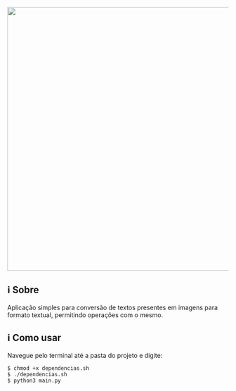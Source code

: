 <p align="center"><a href="https://i.imgur.com/Y95WC0X.png" target="_blank"><img width="600"src="https://i.imgur.com/Y95WC0X.png"></a></p>
<p align="center">

## ℹ️ Sobre
Aplicação simples para conversão de textos presentes em imagens para formato textual, permitindo operações com o mesmo.

## ℹ️ Como usar
Navegue pelo terminal até a pasta do projeto e digite:
```Terminal
$ chmod +x dependencias.sh
$ ./dependencias.sh
$ python3 main.py
```
